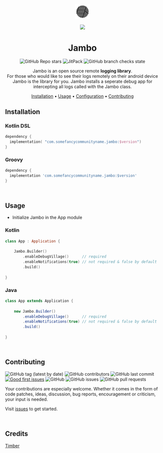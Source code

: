 <!-- markdownlint-configure-file {
  "MD013": {
    "code_blocks": false,
    "tables": false
  },
  "MD033": false,
  "MD041": false
} -->

<div align="center">

<p align="center"><img width=10% src="/images/logo.png"></p>

[![](https://jitpack.io/v/tabasumu/jambo.svg)](https://jitpack.io/#tabasumu/jambo)

# Jambo 
![GitHub Repo stars](https://img.shields.io:/github/stars/MamboBryan/poetree?style=for-the-badge) ![JitPack](https://img.shields.io/jitpack/v/github/tabasumu/jambo?style=for-the-badge) ![GitHub branch checks state](https://img.shields.io:/github/checks-status/MamboBryan/poetree/develop?style=for-the-badge)


Jambo is an open source remote **logging library**. <br/>
For those who would like to see their logs remotely on their android device Jambo is the library for you. Jambo installs a seperate debug app for intercepting all logs called with the Jambo class.

[Installation](#installation) •
[Usage](#usage) •
[Configuration](#configuration) •
[Contributing](#contributing)

</div>

## Installation

### Kotlin DSL

```kotlin
dependency {
  implementation( "com.somefancycommunityname.jambo:$version")
} 
```

### Groovy
```groovy
dependency {
  implementation 'com.somefancycommunityname.jambo:$version'
} 
```

<br/>

## Usage

- Initialize Jambo in the App module

### Kotlin
```kotlin
class App : Application {

    Jambo.Builder()
        .enableDebugVillage()      // required
        .enableNotifications(true) // not required & false by default 
        .build()

}
```

### Java
```java
class App extends Application {

    new Jambo.Builder()
        .enableDebugVillage()      // required
        .enableNotifications(true) // not required & false by default 
        .build()

}
```
<br/>

## Contributing

![GitHub tag (latest by date)](https://img.shields.io:/github/v/tag/MamboBryan/jambo?style=for-the-badge)
![GitHub contributors](https://img.shields.io:/github/contributors/MamboBryan/jambo?style=for-the-badge) ![GitHub last commit](https://img.shields.io:/github/last-commit/MamboBryan/jambo?style=for-the-badge) [![Good first issues](https://img.shields.io/github/issues/MamboBryan/jambo/good%20first%20issue?style=for-the-badge)](https://github.com/MamboBryan/jambo/issues?q=is%3Aissue+is%3Aopen+label%3A%22good+first+issue%22) ![GitHub](https://img.shields.io:/github/license/MamboBryan/jambo?style=for-the-badge) ![GitHub issues](https://img.shields.io:/github/issues-raw/MamboBryan/jambo?style=for-the-badge) ![GitHub pull requests](https://img.shields.io:/github/issues-pr/MamboBryan/jambo?style=for-the-badge) 

Your contributions are especially welcome.
Whether it comes in the form of code patches, ideas, discussion, bug reports, encouragement or criticism, your input is needed.

Visit [issues](https://github.com/MamboBryan/jambo/issues) to get started.

<br/>

## Credits
[Timber](https://github.com/JakeWharton/timber)